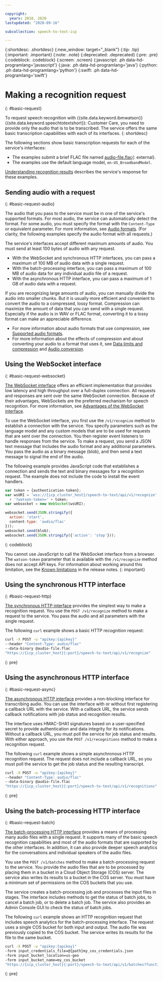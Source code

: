 ```yaml
---

copyright:
  years: 2018, 2020
lastupdated: "2020-09-16"

subcollection: speech-to-text-icp

---
```


{:shortdesc: .shortdesc}
{:new_window: target="_blank"}
{:tip: .tip}
{:important: .important}
{:note: .note}
{:deprecated: .deprecated}
{:pre: .pre}
{:codeblock: .codeblock}
{:screen: .screen}
{:javascript: .ph data-hd-programlang='javascript'}
{:java: .ph data-hd-programlang='java'}
{:python: .ph data-hd-programlang='python'}
{:swift: .ph data-hd-programlang='swift'}

# Making a recognition request
{: #basic-request}

To request speech recognition with {{site.data.keyword.ibmwatson}} {{site.data.keyword.speechtotextshort}}: Customer Care, you need to provide only the audio that is to be transcribed. The service offers the same basic transcription capabilities with each of its interfaces.
{: shortdesc}

The following sections show basic transcription requests for each of the service's interfaces:

-   The examples submit a brief FLAC file named [audio-file.flac](https://watson-developer-cloud.github.io/doc-tutorial-downloads/speech-to-text/audio-file.flac){: external}.
-   The examples use the default language model, `en-US_BroadbandModel`.

[Understanding recognition results](/docs/speech-to-text-icp?topic=speech-to-text-icp-basic-response) describes the service's response for these examples.

## Sending audio with a request
{: #basic-request-audio}

The audio that you pass to the service must be in one of the service's supported formats. For most audio, the service can automatically detect the format. For some audio, you must specify the format with the `Content-Type` or equivalent parameter. For more information, see [Audio formats](/docs/speech-to-text-icp?topic=speech-to-text-icp-audio-formats). (For clarity, the following examples specify the audio format with all requests.)

The service's interfaces accept different maximum amounts of audio. You must send at least 100 bytes of audio with any request.

-   With the WebSocket and synchronous HTTP interfaces, you can pass a maximum of 100 MB of audio data with a single request.
-   With the batch-processing interface, you can pass a maximum of 100 MB of audio data for any individual audio file of a request.
-   With the asynchronous HTTP interface, you can pass a maximum of 1 GB of audio data with a request.

If you are recognizing large amounts of audio, you can manually divide the audio into smaller chunks. But it is usually more efficient and convenient to convert the audio to a compressed, lossy format. Compression can maximize the amount of data that you can send with a single request. Especially if the audio is in WAV or FLAC format, converting it to a lossy format can make an appreciable difference.

-   For more information about audio formats that use compression, see [Supported audio formats](/docs/speech-to-text-icp?topic=speech-to-text-icp-audio-formats#formats).
-   For more information about the effects of compression and about converting your audio to a format that uses it, see [Data limits and compression](/docs/speech-to-text-icp?topic=speech-to-text-icp-audio-formats#limits) and [Audio conversion](/docs/speech-to-text-icp?topic=speech-to-text-icp-audio-formats#conversion).

## Using the WebSocket interface
{: #basic-request-websocket}

[The WebSocket interface](/docs/speech-to-text-icp?topic=speech-to-text-icp-websockets) offers an efficient implementation that provides low latency and high throughput over a full-duplex connection. All requests and responses are sent over the same WebSocket connection. Because of their advantages, WebSockets are the preferred mechanism for speech recognition. For more information, see [Advantages of the WebSocket interface](/docs/speech-to-text-icp?topic=speech-to-text-icp-developerOverview#advantages).

To use the WebSocket interface, you first use the `/v1/recognize` method to establish a connection with the service. You specify parameters such as the language model and any custom models that are to be used for requests that are sent over the connection. You then register event listeners to handle responses from the service. To make a request, you send a JSON text message that includes the audio format and any additional parameters. You pass the audio as a binary message (blob), and then send a text message to signal the end of the audio.

The following example provides JavaScript code that establishes a connection and sends the text and binary messages for a recognition request. The example does not include the code to install the event handlers.

```javascript
var token = {authentication-token};
var wsURI = 'wss://{icp_cluster_host}/speech-to-text/api/v1/recognize'
  + '?watson-token=' + token;
var websocket = new WebSocket(wsURI);

websocket.send(JSON.stringify({
  action: 'start',
  content-type: 'audio/flac'
}));
websocket.send(blob);
websocket.send(JSON.stringify({'action': 'stop'}));
```
{: codeblock}

You cannot use JavaScript to call the WebSocket interface from a browser. The `watson-token` parameter that is available with the `/v1/recognize` method does not accept API keys. For information about working around this limitation, see the [Known limitations](/docs/speech-to-text-icp?topic=speech-to-text-icp-release-notes#limitations) in the release notes.
{: important}

## Using the synchronous HTTP interface
{: #basic-request-http}

[The synchronous HTTP interface](/docs/speech-to-text-icp?topic=speech-to-text-icp-http) provides the simplest way to make a recognition request. You use the `POST /v1/recognize` method to make a request to the service. You pass the audio and all parameters with the single request.

The following `curl` example shows a basic HTTP recognition request:

```bash
curl -X POST -u "apikey:{apikey}"
--header "Content-Type: audio/flac"
--data-binary @audio-file.flac
"https://{icp_cluster_host}{:port}/speech-to-text/api/v1/recognize"
```
{: pre}

## Using the asynchronous HTTP interface
{: #basic-request-async}

[The asynchronous HTTP interface](/docs/speech-to-text-icp?topic=speech-to-text-icp-async) provides a non-blocking interface for transcribing audio. You can use the interface with or without first registering a callback URL with the service. With a callback URL, the service sends callback notifications with job status and recognition results.

The interface uses HMAC-SHA1 signatures based on a user-specified secret to provide authentication and data integrity for its notifications. Without a callback URL, you must poll the service for job status and results. With either approach, you use the `POST /v1/recognitions` method to make a recognition request.

The following `curl` example shows a simple asynchronous HTTP recognition request. The request does not include a callback URL, so you must poll the service to get the job status and the resulting transcript.

```bash
curl -X POST -u "apikey:{apikey}"
--header "Content-Type: audio/flac"
--data-binary @audio-file.flac
"https://{icp_cluster_host}{:port}/speech-to-text/api/v1/recognitions"
```
{: pre}

## Using the batch-processing HTTP interface
{: #basic-request-batch}

[The batch-processing HTTP interface](/docs/speech-to-text-icp?topic=speech-to-text-icp-batch) provides a means of processing many audio files with a single request. It supports many of the basic speech recognition capabilities and most of the audio formats that are supported by the other interfaces. In addition, it can also provide deeper speech analytics for the conversations and individual speakers of the audio files.

You use the `POST /v1/batches` method to make a batch-processing request to the service. You provide the audio files that are to be processed by placing them in a bucket in a Cloud Object Storage (COS) server. The service also writes its results to a bucket in the COS server. You must have a minimum set of permissions on the COS buckets that you use.

The service creates a batch-processing job and processes the input files in stages. The interface includes methods to get the status of batch jobs, to cancel a batch job, or to delete a batch job. The service also provides an Admin Console GUI to check the status of batch jobs.

The following `curl` example shows an HTTP recognition request that includes speech analytics for the batch-processing interface. The request uses a single COS bucket for both input and output. The audio file was previously copied to the COS bucket. The service writes its results for the file to the same bucket.

```bash
curl -X POST -u "apikey:{apikey}"
-form input_credentials_file=@{path}my_cos_credentials.json
-form input_bucket_location=us-geo
-form input_bucket_name=my_cos_bucket
"https://{icp_cluster_host}{:port}/speech-to-text/api/v1/batches?function=recognize&speech_analytics=true"
```
{: pre}
